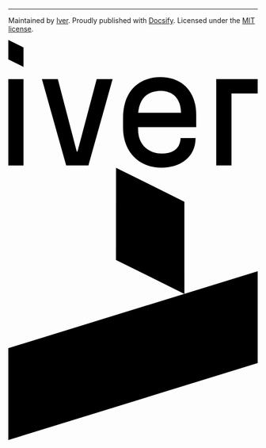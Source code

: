 ---

Maintained by [Iver](https://www.iver.com/en).
Proudly published with [Docsify](https://docsify.js.org).
Licensed under the [MIT license](https://spdx.org/licenses/MIT.html).

<!-- SVGs are embedded so that we can alter the fill color through CSS -->

<div class="iver-logo-wordmark">
<svg version="1.1" xmlns="http://www.w3.org/2000/svg" xmlns:xlink="http://www.w3.org/1999/xlink" x="0px" y="0px" viewBox="0 0 346.5 177.2" style="enable-background:new 0 0 346.5 177.2;" xml:space="preserve">
<title>I_W_Neg_RGB</title>
<g><rect x="0" y="54.4" class="st0" width="21.1" height="119.8"></rect><polygon class="st0" points="96.1,154.8 95.1,154.8 68.8,54.4 46.7,54.4 80.4,174.2 111.3,174.2 144.9,54.4 122.8,54.4"></polygon><polygon class="st0" points="0,27 21.1,37.4 21.1,10.4 0,0"></polygon><path class="st0" d="M211.3,51.6c-29.4,0-51.9,19.3-51.9,56.7V121c0,35.6,23.2,56.2,53.4,56.2c25.8,0,47.4-14.3,47.4-41.1h-20.8 c-0.8,17.1-13.6,21.5-26.6,21.5c-14.2,0-32.5-8.9-32.5-33.6V121h80.8v-17.2C261.1,72.8,242.7,51.6,211.3,51.6z M180.5,101.1 c0.8-8.9,3.3-15.1,6.9-19.9c6.1-8.2,16.7-10.5,24.1-10.5c13.8,0,28.2,7.4,28.4,30.4H180.5z"></path> <polygon class="st0" points="288.9,54.4 288.9,174.2 310.1,174.2 310.1,74.3 346.5,74.3 346.5,54.4"></polygon></g></svg>
</div>
<div class="iver-logo-symbol">
<svg version="1.1" xmlns="http://www.w3.org/2000/svg" xmlns:xlink="http://www.w3.org/1999/xlink" x="0px" y="0px" viewBox="0 0 347.7 379" style="enable-background:new 0 0 347.7 379;" xml:space="preserve">
<title>I_S_Neg_RGB</title>
<g><polygon class="st0" points="0,251.1 0,379 347.7,271.9 347.7,144"></polygon><polygon class="st0" points="245.5,47.2 150.2,0 150.1,128.3 245.5,175.5"></polygon></g>
</svg>
</div>

